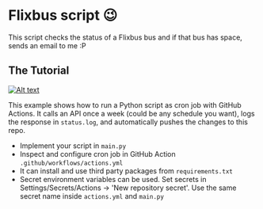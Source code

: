 # Flixbus script 😉

This script checks the status of a Flixbus bus and if that bus has
space, sends an email to me :P

## The Tutorial

[![Alt text](https://img.youtube.com/vi/PaGp7Vi5gfM/hqdefault.jpg)](https://youtu.be/PaGp7Vi5gfM)

This example shows how to run a Python script as cron job with GitHub Actions. It calls an API once a week (could be any schedule you want), logs the response in `status.log`, and automatically pushes the changes to this repo.

- Implement your script in `main.py`
- Inspect and configure cron job in GitHub Action `.github/workflows/actions.yml`
- It can install and use third party packages from `requirements.txt`
- Secret environment variables can be used. Set secrets in Settings/Secrets/Actions -> 'New repository secret'. Use the same secret name inside `actions.yml` and `main.py`

